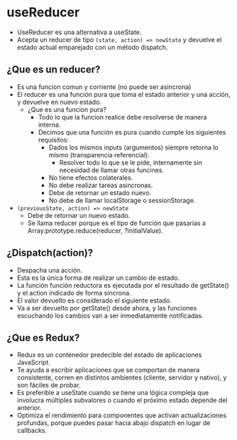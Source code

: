 # useReducer
- UseReducer es una alternativa a useState.
- Acepta un reducer de tipo `(state, action) => newState` y devuelve el estado actual emparejado con un método dispatch.

## ¿Que es un reducer?
- Es una funcion comun y corriente (no puede ser asincrona)
- El reducer es una función pura que toma el estado anterior y una acción, y devuelve en nuevo estado.
	- ¿Que es una funcion pura?
		- Todo lo que la funcion realice debe resolverse de manera interna.
		- Decimos que una función es pura cuando cumple los siguientes requisitos:
			- Dados los mismos inputs (argumentos) siempre retorna lo mismo (transparencia referencial).
				- Resolver todo lo que se le pide, internamente sin necesidad de llamar otras funcines.
			- No tiene efectos colaterales.
			- No debe realizar tareas asincronas.
			- Debe de retornar un estado nuevo.
			- No debe de llamar localStorage o sessionStorage.
- `(previousState, action) => newState`
    - Debe de retornar un nuevo estado.
    - Se llama reducer porque es el tipo de función que pasarías a Array.prototype.reduce(reducer, ?initialValue). 

## ¿Dispatch(action)?
- Despacha una acción. 
- Esta es la única forma de realizar un cambio de estado.
- La función función reductora es ejecutada por el resultado de getState() y el action indicado de forma síncrona. 
- El valor devuelto es considerado el siguiente estado. 
- Va a ser devuelto por getState() desde ahora, y las funciones escuchando los cambios van a ser inmediatamente notificadas.

## ¿Que es Redux?
- Redux es un contenedor predecible del estado de aplicaciones JavaScript.
- Te ayuda a escribir aplicaciones que se comportan de manera consistente, corren en distintos ambientes (cliente, servidor y nativo), y son fáciles de probar. 
- Es preferible a useState cuando se tiene una lógica compleja que involucra múltiples subvalores o cuando el próximo estado depende del anterior.
- Optimiza el rendimiento para componentes que activan actualizaciones profundas, porque puedes pasar hacia abajo dispatch en lugar de callbacks.